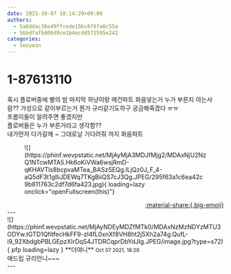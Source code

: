 ```yaml
---
date: 2021-10-07 18:14:29+09:00
authors:
  - 5a6ddac36e49ffcede15bc6f6fa6c55a
  - 56bdfafb606d9ce1b4ecdd572595e242
categories:
  - Seoyeon
---
```


# 1-87613110

<div class="post-container" markdown="1">
<div class="content-container md-sidebar__scrollwrap" markdown="1">

혹시 플로버중에 별의 밤 마지막 하냥이랑 메건파트 화음넣는거 누가 부른지 아는사람?? 가성으로 같이부르는거 뭔가 규리같기도하구 궁금해죽겠다 ㅠㅠ<br>프롬이들이 알려주면 좋겠지만<br>플로버들은 누가 부른거라고 생각함??<br>내가먼저 다가갈께 ~ 그대로날 기다려줘 까지 화음파트
<figure markdown="1">
![](https://phinf.wevpstatic.net/MjAyMjA3MDJfMjg2/MDAxNjU2NzQ1NTcwMTA5.Hk6oKiVWa6wsjRmD-qKHAVTls8bcpvaMTea_BASzSEQg.lLjQz0J_F_4-aQ5dF3t1glIiJDEWq7TKgBiiQS7cJ3Qg.JPEG/295f63a1c6ea42c9b811763c2df7d6fa423.jpg){ loading=lazy onclick="openFullscreen(this)"}
</figure>


</div>
</div>

<div style="text-align: right;" markdown="1">
<a href="https://weverse.io/fromis9/fanpost/1-87613110" style="text-align: right;">:material-share:{.big-emoji}</a>
</div>
---

<div class="comments-container md-sidebar__scrollwrap" markdown="1">
<div class="comment" markdown="1">
<div class='id-container' markdown="1">
![](https://phinf.wevpstatic.net/MjAyNDEyMDZfMTk0/MDAxNzMzNDYzMTU3ODYw.tGTD1QfitfecHkFF9-zI4fL0xnXf8VH8ht2j5Xh2a74g.QufL-i9_92XbdgbPBLGEpzXIrDqS4JTDRCqprDbYdJIg.JPEG/image.jpg?type=s72){ pfp loading=lazy }
**<span class="artist">더여니</span>** <small>Oct 07 2021, 18:26</small><br>
</div>
<div class='comment-body' markdown="1">
애드립 규리언니~~~
</div>
</div>
</div>
---
